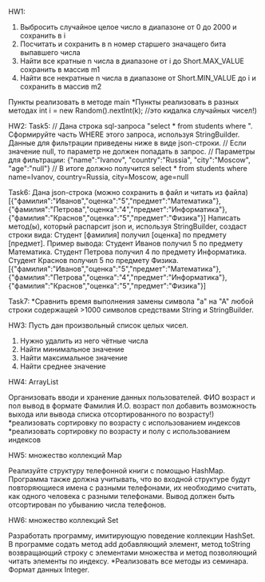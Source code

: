 HW1:
1. Выбросить случайное целое число в диапазоне от 0 до 2000 и сохранить в i
2. Посчитать и сохранить в n номер старшего значащего бита выпавшего числа
3. Найти все кратные n числа в диапазоне от i до Short.MAX_VALUE сохранить в массив m1
4. Найти все некратные n числа в диапазоне от Short.MIN_VALUE до i и сохранить в массив m2

Пункты реализовать в методе main
*Пункты реализовать в разных методах
int i = new Random().nextInt(k); //это кидалка случайных чисел!)

HW2:
Task5:
//        Дана строка sql-запроса "select * from students where ". Сформируйте часть WHERE этого запроса, используя StringBuilder. Данные для фильтрации приведены ниже в виде json-строки.
//        Если значение null, то параметр не должен попадать в запрос.
//        Параметры для фильтрации: {"name":"Ivanov", "country":"Russia", "city":"Moscow", "age":"null"}
//        В итоге должно получится select * from students where name=Ivanov, country=Russia, city=Moscow, age=null

Task6:
Дана json-строка (можно сохранить в файл и читать из файла)
[{"фамилия":"Иванов","оценка":"5","предмет":"Математика"},{"фамилия":"Петрова","оценка":"4","предмет":"Информатика"},{"фамилия":"Краснов","оценка":"5","предмет":"Физика"}]
Написать метод(ы), который распарсит json и, используя StringBuilder, создаст строки вида: Студент [фамилия] получил [оценка] по предмету [предмет].
Пример вывода:
Студент Иванов получил 5 по предмету Математика.
Студент Петрова получил 4 по предмету Информатика.
Студент Краснов получил 5 по предмету Физика.
[{"фамилия":"Иванов","оценка":"5","предмет":"Математика"},{"фамилия":"Петрова","оценка":"4","предмет":"Информатика"},{"фамилия":"Краснов","оценка":"5","предмет":"Физика"}]

Task7:
*Сравнить время выполнения замены символа "а" на "А" любой строки содержащей >1000 символов средствами String и StringBuilder.


HW3:
Пусть дан произвольный список целых чисел.
1) Нужно удалить из него чётные числа
2) Найти минимальное значение
3) Найти максимальное значение
4) Найти среднее значение


HW4: ArrayList

Организовать вводи и хранение данных пользователей. ФИО возраст и пол
вывод в формате Фамилия И.О. возраст пол
добавить возможность выхода или вывода списка отсортированного по возрасту!)
*реализовать сортировку по возрасту с использованием индексов
*реализовать сортировку по возрасту и полу с использованием индексов

HW5: множество коллекций Map

Реализуйте структуру телефонной книги с помощью HashMap.
Программа также должна учитывать, что во входной структуре будут повторяющиеся имена с 
разными телефонами, их необходимо считать, как одного человека с разными телефонами. 
Вывод должен быть отсортирован по убыванию числа телефонов.

HW6: множество коллекций Set

Разработать программу, имитирующую поведение коллекции HashSet. В программе содать метод 
add добавляющий элемент, метод toString возвращающий строку с элементами множества и 
метод позволяющий читать элементы по индексу.
*Реализовать все методы из семинара.
Формат данных Integer.